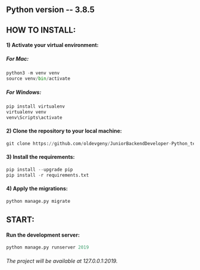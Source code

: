 ## Python version -- 3.8.5

## HOW TO INSTALL:

#### 1) Activate your virtual environment:

##### For Mac:
```python
python3 -m venv venv
source venv/bin/activate
```

##### For Windows:
```python
pip install virtualenv
virtualenv venv
venv\Scripts\activate
```


#### 2) Clone the repository to your local machine:

```python
git clone https://github.com/oldevgeny/JuniorBackendDeveloper-Python_testing.git
```


#### 3) Install the requirements:

```python
pip install --upgrade pip
pip install -r requirements.txt
```


#### 4) Apply the migrations:

```python
python manage.py migrate
```



## START:

#### Run the development server:

```python
python manage.py runserver 2019
```

###### The project will be available at 127.0.0.1:2019.
